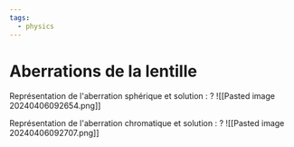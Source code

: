 ```yaml
---
tags:
  - physics
---
```


# Aberrations de la lentille

Représentation de l'aberration sphérique et solution :
?
![[Pasted image 20240406092654.png]]

Représentation de l'aberration chromatique et solution :
?
![[Pasted image 20240406092707.png]]